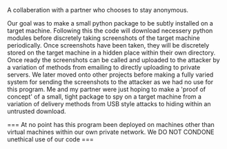 A collaberation with a partner who chooses to stay anonymous.

Our goal was to make a small python package to be subtly installed on a target machine. Following this the code will download necessery python modules before 
discretely taking screenshots of the target machine periodically. Once screenshots have been taken, they will be discretely stored on the target machine in a hidden 
place within their own directory. Once ready the screenshots can be called and uploaded to the attacker by a variation of methods from emailing to directly uploading to 
private servers. 
We later moved onto other projects before making a fully varied system for sending the screenshots to the attacker as we had no use for this program. Me and my partner 
were just hoping to make a 'proof of concept' of a small, tight package to spy on a target machine from a variation of delivery methods from USB style attacks to hiding 
within an untrusted download.


=== At no point has this program been deployed on machines other than virtual machines within our own private network. We DO NOT CONDONE unethical use of our code ===
